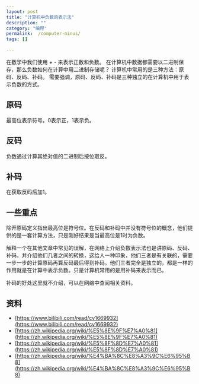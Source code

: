 ```yaml
---
layout: post
title: "计算机中负数的表示法"
description: ""
category: "编程"
permalink:  /computer-minus/
tags: []

---
```



在数学中我们使用 + - 来表示正数和负数。
在计算机中数据都需要以二进制保存，那么负数如何在计算中用二进制存储呢？
计算机中常用的是三种方法：原码、反码、补码。
需要强调，原码、反码、补码是三种独立的在计算机中用于表示负数的方式。

## 原码
最高位表示符号。0表示正，1表示负。

## 反码
负数通过计算其绝对值的二进制后按位取反。

## 补码
在获取反码后加1。

## 一些重点
除开原码定义指出最高位是符号位。在反码和补码中并没有符号位的概念，他们提供的是一套计算方法，只是刚好结果是当最高位是1时为负数。

解释一个在其他文章中常见的误解，在网络上介绍负数表示法也是讲原码、反码、补码，并介绍他们几者之间的转换，这给人一种印象，他们三者是有关联的，需要一步一步的计算原码再算反码最后得到补码。他们三者完全是独立的，都是一样的作用就是在计算中表示负数。只是计算机常用的是用补码来表示而已。

补码的好处这里就不介绍，可以在网络中查阅相关资料。


## 资料
- [https://www.bilibili.com/read/cv1669932](https://www.bilibili.com/read/cv1669932)
- [https://zh.wikipedia.org/wiki/%E5%8E%9F%E7%A0%81](https://zh.wikipedia.org/wiki/%E5%8E%9F%E7%A0%81)
- [https://zh.wikipedia.org/wiki/%E5%8F%8D%E7%A0%81](https://zh.wikipedia.org/wiki/%E5%8F%8D%E7%A0%81)
- [https://zh.wikipedia.org/wiki/%E4%BA%8C%E8%A3%9C%E6%95%B8](https://zh.wikipedia.org/wiki/%E4%BA%8C%E8%A3%9C%E6%95%B8)

